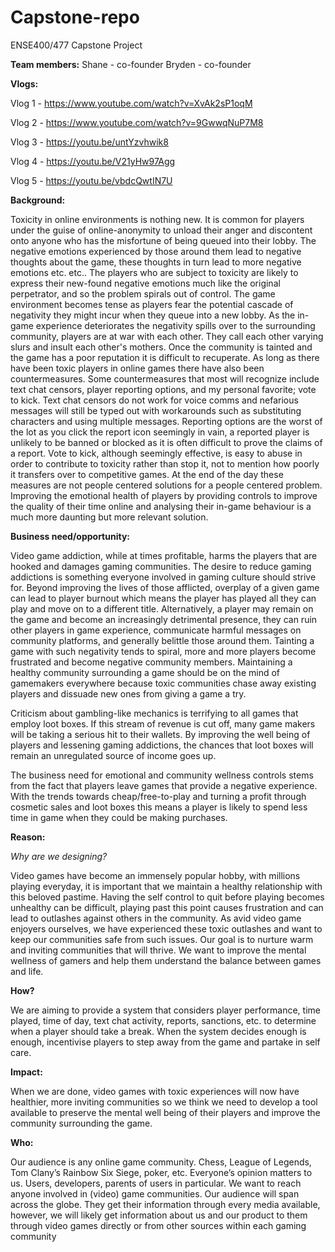 # Capstone-repo
ENSE400/477 Capstone Project

**Team members:**
Shane - co-founder
Bryden - co-founder

**Vlogs:**

Vlog 1 - https://www.youtube.com/watch?v=XvAk2sP1oqM

Vlog 2 - https://www.youtube.com/watch?v=9GwwqNuP7M8

Vlog 3 - https://youtu.be/untYzvhwik8

Vlog 4 - https://youtu.be/V21yHw97Agg

Vlog 5 - https://youtu.be/vbdcQwtIN7U

**Background:**

Toxicity in online environments is nothing new. It is common for players under the guise of online-anonymity to unload their anger and discontent onto anyone who has the misfortune of being queued into their lobby. The negative emotions experienced by those around them lead to negative thoughts about the game, these thoughts in turn lead to more negative emotions etc. etc.. The players who are subject to toxicity are likely to express their new-found negative emotions much like the original perpetrator,  and so the problem spirals out of control. The game environment becomes tense as players fear the potential cascade of negativity they might incur when they queue into a new lobby. As the in-game experience deteriorates the negativity spills over to the surrounding community, players are at war with each other. They call each other varying slurs and insult each other's mothers. Once the community is tainted and the game has a poor reputation it is difficult to recuperate.
As long as there have been toxic players in online games there have also been countermeasures. Some countermeasures that most will recognize include text chat censors, player reporting options, and my personal favorite; vote to kick. Text chat censors do not work for voice comms and nefarious messages will still be typed out with workarounds such as substituting characters and using multiple messages. Reporting options are the worst of the lot as you click the report icon seemingly in vain, a reported player is unlikely to be banned or blocked as it is often difficult to prove the claims of a report. Vote to kick, although seemingly effective, is easy to abuse in order to contribute to toxicity rather than stop it, not to mention how poorly it transfers over to competitive games. At the end of the day these measures are not people centered solutions for a people centered problem. Improving the emotional health of players by providing controls to improve the quality of their time online and analysing their in-game behaviour is a much more daunting but more relevant solution.

**Business need/opportunity:**

Video game addiction, while at times profitable, harms the players that are hooked and damages gaming communities. The desire to reduce gaming addictions is something everyone involved in gaming culture should strive for. Beyond improving the lives of those afflicted, overplay of a given game can lead to player burnout which means the player has played all they can play and move on to a different title. Alternatively, a player may remain on the game and become an increasingly detrimental presence, they can ruin other players in game experience, communicate harmful messages on community platforms, and generally belittle those around them. Tainting a game with such negativity tends to spiral, more and more players become frustrated and become negative community members. Maintaining a healthy community surrounding a game should be on the mind of gamemakers everywhere because toxic communities chase away existing players and dissuade new ones from giving a game a try.

Criticism about gambling-like mechanics is terrifying to all games that employ loot boxes. If this stream of revenue is cut off, many game makers will be taking a serious hit to their wallets. By improving the well being of players and lessening gaming addictions, the chances that loot boxes will remain an unregulated source of income goes up.

The business need for emotional and community wellness controls stems from the fact that players leave games that provide a negative experience. With the trends towards cheap/free-to-play and turning a profit through cosmetic sales and loot boxes this means a player is likely to spend less time in game when they could be making purchases.

**Reason:**

*Why are we designing?*

Video games have become an immensely popular hobby, with millions playing everyday, it is important that we maintain a healthy relationship with this beloved pastime. Having the self control to quit before playing becomes unhealthy can be difficult, playing past this point causes frustration and can lead to outlashes against others in the community. As avid video game enjoyers ourselves, we have experienced these toxic outlashes and want to keep our communities safe from such issues. Our goal is to nurture warm and inviting communities that will thrive. We want to improve the mental wellness of gamers and help them understand the balance between games and life.

**How?**

We are aiming to provide a system that considers player performance, time played, time of day, text chat activity, reports, sanctions, etc. to determine when a player should take a break. When the system decides enough is enough, incentivise players to step away from the game and partake in self care.

**Impact:**

When we are done, video games with toxic experiences will now have healthier, more inviting communities so we think we need to develop a tool available to preserve the mental well being of their players and improve the community surrounding the game.

**Who:**

Our audience is any online game community. Chess, League of Legends, Tom Clany’s Rainbow Six Siege, poker, etc.
Everyone’s opinion matters to us. Users, developers, parents of users in particular.
We want to reach anyone involved in (video) game communities.
Our audience will span across the globe. They get their information through every media available, however, we will likely get information about us and our product to them through video games directly or from other sources within each gaming community

